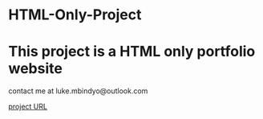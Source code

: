 # HTML-Only-Project
# This project is a HTML only portfolio website
<p>contact me at luke.mbindyo@outlook.com</p>
<p><a href="https://github.com/thatboylukee/HTML-Only-Project">project URL</a></p>
